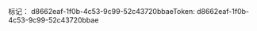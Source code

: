 <span data-ttu-id="77b24-101">标记： d8662eaf-1f0b-4c53-9c99-52c43720bbae</span><span class="sxs-lookup"><span data-stu-id="77b24-101">Token: d8662eaf-1f0b-4c53-9c99-52c43720bbae</span></span>